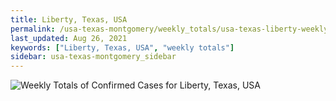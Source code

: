 ```yaml
---
title: Liberty, Texas, USA
permalink: /usa-texas-montgomery/weekly_totals/usa-texas-liberty-weekly_totals.html
last_updated: Aug 26, 2021
keywords: ["Liberty, Texas, USA", "weekly totals"]
sidebar: usa-texas-montgomery_sidebar
---
```


![Weekly Totals of Confirmed Cases for Liberty, Texas, USA](/covid_tracker/images/graphs/usa-texas-liberty-weekly_totals_graph.png)
